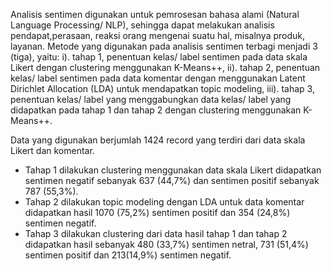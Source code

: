 Analisis sentimen digunakan untuk pemrosesan bahasa alami (Natural Language Processing/ NLP), sehingga dapat melakukan analisis pendapat,perasaan, reaksi orang mengenai suatu hal, misalnya produk, layanan.
Metode yang digunakan pada analisis sentimen terbagi menjadi 3 (tiga), yaitu: 
i). tahap 1, penentuan kelas/ label sentimen pada data skala Likert dengan clustering
menggunakan K-Means++, 
ii). tahap 2, penentuan kelas/ label sentimen
pada data komentar dengan menggunakan Latent Dirichlet Allocation (LDA)
untuk mendapatkan topic modeling, 
iii). tahap 3, penentuan kelas/ label yang menggabungkan data kelas/ label yang didapatkan pada tahap 1 dan tahap 2 dengan clustering menggunakan K-Means++. 

Data yang digunakan berjumlah 1424 record yang terdiri dari data skala Likert dan komentar. 

* Tahap 1 dilakukan clustering menggunakan data skala Likert didapatkan sentimen negatif sebanyak 637 (44,7%) dan sentimen positif sebanyak 787 (55,3%). 
* Tahap 2 dilakukan topic modeling dengan LDA untuk data komentar didapatkan hasil 1070 (75,2%) sentimen positif dan 354 (24,8%) sentimen negatif. 
* Tahap 3 dilakukan clustering dari data hasil tahap 1 dan tahap 2 didapatkan hasil sebanyak 480 (33,7%) sentimen netral, 731 (51,4%) sentimen positif dan 213(14,9%) sentimen negatif.
